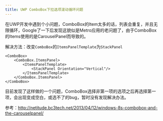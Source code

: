 ```yaml
---
title: UWP ComboBox下拉选项滚动循环问题
---
```


在UWP开发中遇到个小问题，ComboBox的Item太多的话，列表会重复，并且无限循环，Google了一下后发现这貌似是Metro应用的老问题了，由于ComboBox的Items使用的是CarouselPanel而导致的。


解决方法：改变`ComboBox`的`ItemsPanelTemplate`为`StackPanel`


```xaml
<ComboBox>  
    <ComboBox.ItemsPanel>  
        <ItemsPanelTemplate>  
            <StackPanel Orientation="Vertical"/>  
        </ItemsPanelTemplate>  
    </ComboBox.ItemsPanel>  
</ComboBox>
```


目前发现了这样做的一个问题，ComboBox选择非第一项的选项之后再选择第一项，会出现变成空白，或选不了的bug，暂时没有发现解决办法。



参考：http://netitude.bc3tech.net/2013/04/12/windows-8s-combobox-and-the-carouselpanel/